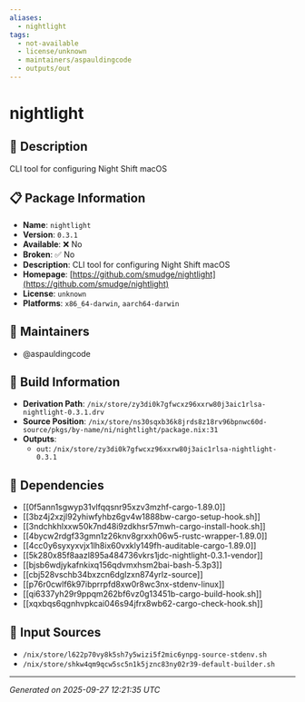 ```yaml
---
aliases:
  - nightlight
tags:
  - not-available
  - license/unknown
  - maintainers/aspauldingcode
  - outputs/out
---
```


# nightlight

## 📝 Description

CLI tool for configuring Night Shift macOS

## 📋 Package Information

- **Name**: `nightlight`
- **Version**: `0.3.1`
- **Available**: ❌ No
- **Broken**: ✅ No
- **Description**: CLI tool for configuring Night Shift macOS
- **Homepage**: [https://github.com/smudge/nightlight](https://github.com/smudge/nightlight)
- **License**: `unknown`
- **Platforms**: `x86_64-darwin`, `aarch64-darwin`
## 👥 Maintainers

- @aspauldingcode


## 🔧 Build Information

- **Derivation Path**: `/nix/store/zy3di0k7gfwcxz96xxrw80j3aic1rlsa-nightlight-0.3.1.drv`
- **Source Position**: `/nix/store/ns30sqxb36k8jrds8z18rv96bpnwc60d-source/pkgs/by-name/ni/nightlight/package.nix:31`
- **Outputs**:
  - `out`:  `/nix/store/zy3di0k7gfwcxz96xxrw80j3aic1rlsa-nightlight-0.3.1`

## 🔗 Dependencies

- [[0f5ann1sgwyp31vlfqqsnr95xzv3mzhf-cargo-1.89.0]]
- [[3bz4j2xzjl92yhiwfyhbz6gv4w1888bw-cargo-setup-hook.sh]]
- [[3ndchkhlxxw50k7nd48i9zdkhsr57mwh-cargo-install-hook.sh]]
- [[4bycw2rdgf33gmn1z26knv8grxxh06w5-rustc-wrapper-1.89.0]]
- [[4cc0y6syxyxvjx1lh8ix60vxkly149fh-auditable-cargo-1.89.0]]
- [[5k280x85f8aazl895a484736vkrs1jdc-nightlight-0.3.1-vendor]]
- [[bjsb6wdjykafnkixq156qdvmxhsm2bai-bash-5.3p3]]
- [[cbj528vschb34bxzcn6dglzxn874yrlz-source]]
- [[p76r0cwlf6k97ibprrpfd8xw0r8wc3nx-stdenv-linux]]
- [[qi6337yh29r9ppqm262bf6vz0g13451b-cargo-build-hook.sh]]
- [[xqxbqs6qgnhvpkcai046s94jfrx8wb62-cargo-check-hook.sh]]

## 📁 Input Sources

- `/nix/store/l622p70vy8k5sh7y5wizi5f2mic6ynpg-source-stdenv.sh`
- `/nix/store/shkw4qm9qcw5sc5n1k5jznc83ny02r39-default-builder.sh`

---
*Generated on 2025-09-27 12:21:35 UTC*
